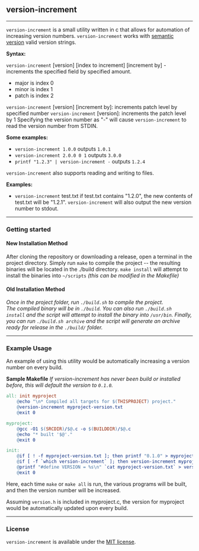 ## version-increment ##
---


`version-increment` is a small utility written in c that allows for automation of increasing version numbers.
`version-increment` works with <a href="http://www.semver.org">semantic version</a> valid version strings.


**Syntax:**

  `version-increment` [version] [index to increment] [increment by] - increments the specified field by specified amount.<br>
  - major is index 0
  - minor is index 1
  - patch is index 2


`version-increment` [version] [increment by]: increments patch level by specified number
`version-increment` [version]: increments the patch level by 1
Specifying the version number as "-" will cause `version-increment` to read the version number from STDIN.


**Some examples:**

  - `version-increment 1.0.0` outputs `1.0.1`
  - `version-increment 2.0.0 0 1` outputs `3.0.0`
  - `printf "1.2.3" | version-increment -` outputs `1.2.4`

`version-increment` also supports reading and writing to files.

**Examples:**
  - `version-increment` test.txt
	if test.txt contains "1.2.0", the new contents of test.txt will be "1.2.1".
	`version-increment` will also output the new version number to stdout.

---

### Getting started ###

#### New Installation Method ####
  After cloning the repository or downloading a release, open a terminal in the project directory.
  Simply run `make` to compile the project -- the resulting binaries will be located in the ./build directory.
  `make install` will attempt to install the binaries into `~/scripts` *(this can be modified in the Makefile)*

#### Old Installation Method ####

_Once in the project folder, run `./build.sh` to compile the project._  
_The compiled binary will be in `./build`._
_You can also run `./build.sh install` and the script will attempt to install the binary into `/usr/bin`._
_Finally, you can run `./build.sh archive` and the script will generate an archive ready for release in the `./build/` folder._


---


### Example Usage ###
An example of using this utility would be automatically increasing a version number on every build.

**Sample Makefile**
*If version-increment has never been build or installed before, this will default the version to `0.1.0`.*

```Makefile
all: init myproject
	@echo "\n* Compiled all targets for $(THISPROJECT) project."
	@version-increment myproject-version.txt
	@exit 0

myproject:
	@gcc -O1 $(SRCDIR)/$@.c -o $(BUILDDIR)/$@.c
	@echo "* built '$@'."
	@exit 0

init:
	@if [ ! -f myproject-version.txt ]; then printf "0.1.0" > myproject-version.txt; fi
	@if [ -f `which version-increment` ]; then version-increment myproject-version.txt; fi
	@printf "#define VERSION = %s\n" `cat myproject-version.txt` > version.h	
	@exit 0

```

Here, each time `make` or `make all` is run, the various programs will be built, and then the version number will be increased.

Assuming `version.h` is included in myproject.c, the version for myproject would be automatically updated upon every build.

---

### License ###

`version-increment` is available under the <a href="LICENSE">MIT license</a>.